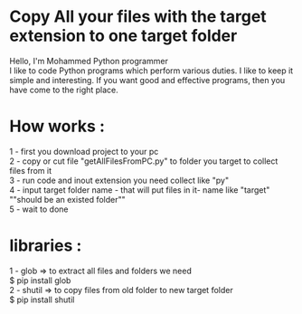 # Copy All your files with the target extension to one target folder
Hello, I'm Mohammed 
 Python programmer  
I like to code Python programs which perform various duties. I like to keep it simple and interesting. If you want good and effective programs, then you have come to the right place.
# How works :
1 - first you download project to your pc   
2 - copy or cut file "getAllFilesFromPC.py" to folder you target to collect files from it  
3 - run code and inout extension you need collect like "py"  
4 - input target folder name - that will put files in it- name like "target"  ""should be an existed folder""  
5 - wait to done  


# libraries :
1 - glob => to extract all files and folders we need   
$ pip install glob  
2 - shutil => to copy files from old folder to new target folder   
$ pip install shutil  
